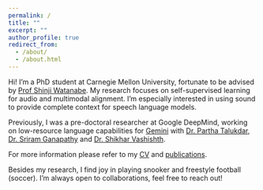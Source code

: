 ```yaml
---
permalink: /
title: ""
excerpt: ""
author_profile: true
redirect_from: 
  - /about/
  - /about.html
---
```


Hi! I’m a PhD student at Carnegie Mellon University, fortunate to be advised by [Prof Shinji Watanabe](https://sites.google.com/view/shinjiwatanabe/). My research focuses on self-supervised learning for audio and multimodal alignment. I’m especially interested in using sound to provide complete context for speech language models.

Previously, I was a pre-doctoral researcher at Google DeepMind, working on low-resource language capabilities for [Gemini](https://arxiv.org/abs/2507.06261) with [Dr. Partha Talukdar](https://parthatalukdar.github.io), [Dr. Sriram Ganapathy](https://ee.iisc.ac.in/sriram-ganapathy/) and [Dr. Shikhar Vashishth](https://scholar.google.co.in/citations?user=gXW8J2wAAAAJ&hl=en).

For more information please refer to my [CV](https://shikhar-s.github.io/files/CV_20231214.pdf) and [publications](https://scholar.google.com/citations?user=pbU47_MAAAAJ&hl=en).

Besides my research, I find joy in playing snooker and freestyle football (soccer).
I’m always open to collaborations, feel free to reach out!

